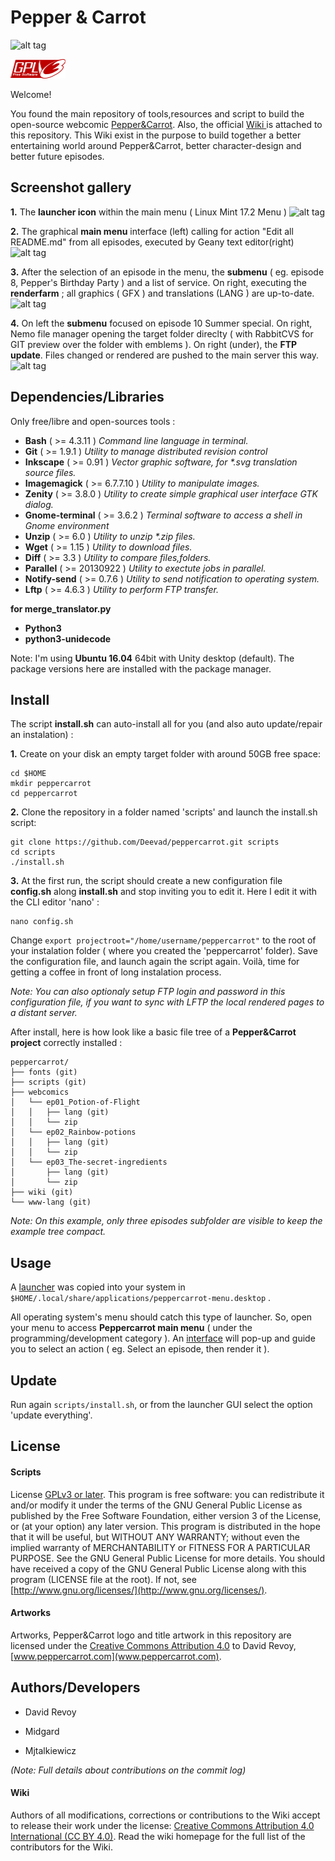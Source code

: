 # Pepper & Carrot

![alt tag](http://www.peppercarrot.com/extras/logos/Peppercarrot-logo_alpha_512.png)

[![GPL](lib/gplv3-88x31.png)](LICENSE)

Welcome!

You found the main repository of tools,resources and script to build the open-source webcomic [Pepper&Carrot](http://wwww.peppercarrot.com). Also, the official [ Wiki ](https://github.com/Deevad/peppercarrot/wiki) is attached to this repository. This Wiki exist in the purpose to build together a better entertaining world around Pepper&Carrot, better character-design and better future episodes.

## Screenshot gallery

**1.** The **launcher icon** within the main menu ( Linux Mint 17.2 Menu )
![alt tag](http://www.peppercarrot.com/data/images/lab/2015-10-15-peppercarrot-script/2015-10-15_peppercarrot-script_screenshot_000_net.jpg)

**2.** The graphical **main menu** interface (left) calling for action "Edit all README.md" from all episodes, executed by Geany text editor(right)
![alt tag](http://www.peppercarrot.com/data/images/lab/2015-10-15-peppercarrot-script/2015-10-15_peppercarrot-script_screenshot_001_net.jpg)

**3.** After the selection of an episode in the menu, the **submenu** ( eg. episode 8, Pepper's Birthday Party ) and a list of service. On right, executing the **renderfarm** ; all graphics ( GFX ) and translations (LANG ) are up-to-date.
![alt tag](http://www.peppercarrot.com/data/images/lab/2015-10-15-peppercarrot-script/2015-10-15_peppercarrot-script_screenshot_002_net.jpg)

**4.** On left the **submenu** focused on episode 10 Summer special. On right, Nemo file manager opening the target folder direclty ( with RabbitCVS for GIT preview over the folder with emblems ). On right (under), the **FTP update**. Files changed or rendered are pushed to the main server this way.
![alt tag](http://www.peppercarrot.com/data/images/lab/2015-10-15-peppercarrot-script/2015-10-15_peppercarrot-script_screenshot_003_net.jpg)

## Dependencies/Libraries

Only free/libre and open-sources tools :
* **Bash** ( >= 4.3.11 ) _Command line language in terminal._
* **Git** ( >= 1.9.1 ) _Utility to manage distributed revision control_
* **Inkscape** ( >= 0.91 ) _Vector graphic software, for *.svg translation source files._
* **Imagemagick** ( >= 6.7.7.10 ) _Utility to manipulate images._
* **Zenity** ( >= 3.8.0 ) _Utility to create simple graphical user interface GTK dialog._
* **Gnome-terminal** ( >= 3.6.2 ) _Terminal software to access a shell in Gnome environment_
* **Unzip** ( >= 6.0 ) _Utility to unzip *.zip files._
* **Wget** ( >= 1.15 ) _Utility to download files._
* **Diff** ( >= 3.3 ) _Utility to compare files,folders._
* **Parallel** ( >= 20130922 ) _Utility to exectute jobs in parallel._
* **Notify-send** ( >= 0.7.6 ) _Utility to send notification to operating system._
* **Lftp** ( >= 4.6.3 ) _Utility to perform FTP transfer._

**for merge_translator.py**
* **Python3** 
* **python3-unidecode**

Note: I'm using **Ubuntu 16.04** 64bit with Unity desktop (default). The package versions here are installed with the package manager.

## Install

The script **install.sh** can auto-install all for you (and also auto update/repair an instalation) :

**1.** Create on your disk an empty target folder with around 50GB free space:
```
cd $HOME
mkdir peppercarrot
cd peppercarrot
```
**2.** Clone the repository in a folder named 'scripts' and launch the install.sh script:
```
git clone https://github.com/Deevad/peppercarrot.git scripts
cd scripts
./install.sh
```
**3.** At the first run, the script should create a new configuration file **config.sh** along **install.sh** and stop inviting you to edit it. Here I edit it with the CLI editor 'nano' :
```
nano config.sh
```
Change ```export projectroot="/home/username/peppercarrot"``` to the root of your instalation folder ( where you created the 'peppercarrot' folder). Save the configuration file, and launch again the script again. Voilà, time for getting a coffee in front of long instalation process.

_Note: You can also optionaly setup FTP login and password in this configuration file, if you want to sync with LFTP the local rendered pages to a distant server._

After install, here is how look like a basic file tree of a **Pepper&Carrot project** correctly installed :

```
peppercarrot/
├── fonts (git)
├── scripts (git)
├── webcomics
│   └── ep01_Potion-of-Flight
│   │   ├── lang (git)
│   │   └── zip
│   └── ep02_Rainbow-potions
│   │   ├── lang (git)
│   │   └── zip
│   └── ep03_The-secret-ingredients
│       ├── lang (git)
│       └── zip
├── wiki (git)
└── www-lang (git)
```

_Note: On this example, only three episodes subfolder are visible to keep the example tree compact._

## Usage

A [launcher](http://www.peppercarrot.com/data/images/lab/2015-10-15-peppercarrot-script/2015-10-15_peppercarrot-script_screenshot_000_net.jpg) was copied into your system in  ```$HOME/.local/share/applications/peppercarrot-menu.desktop``` .

All operating system's menu should catch this type of launcher. So, open your menu to access **Peppercarrot main menu** ( under the programming/development category ). An [interface](http://www.peppercarrot.com/data/images/lab/2015-10-15-peppercarrot-script/2015-10-15_peppercarrot-script_screenshot_001_net.jpg) will pop-up and guide you to select an action ( eg. Select an episode, then render it ).

## Update

 Run again ```scripts/install.sh```, or from the launcher GUI select the option 'update everything'.


## License

#### Scripts
License [GPLv3 or later](http://gnu.org/licenses/gpl.html). This program is free software: you can redistribute it and/or modify it under the terms of the GNU General Public License as published by the Free Software Foundation, either version 3 of the License, or (at your option) any later version. This program is distributed in the hope that it will be useful, but WITHOUT ANY WARRANTY; without even the implied warranty of MERCHANTABILITY or FITNESS FOR A PARTICULAR PURPOSE.  See the GNU General Public License for more details. You should have received a copy of the GNU General Public License along with this program (LICENSE file at the root).  If not, see [http://www.gnu.org/licenses/](http://www.gnu.org/licenses/).

#### Artworks
Artworks, Pepper&Carrot logo and title artwork in this repository are licensed under the [Creative Commons Attribution 4.0](https://creativecommons.org/licenses/by/4.0/)
 to David Revoy, [www.peppercarrot.com](www.peppercarrot.com).

## Authors/Developers

- David Revoy

- Midgard

- Mjtalkiewicz

_(Note: Full details about contributions on the commit log)_

#### Wiki

Authors of all modifications, corrections or contributions to the Wiki accept to release their work under the license: [Creative Commons Attribution 4.0 International (CC BY 4.0)](https://creativecommons.org/licenses/by/4.0/). Read the wiki homepage for the full list of the contributors for the Wiki. 
